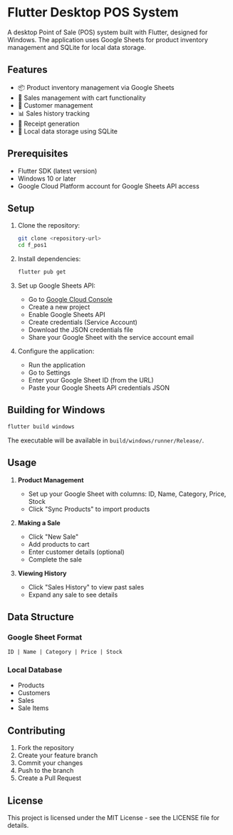 # Flutter Desktop POS System

A desktop Point of Sale (POS) system built with Flutter, designed for Windows. The application uses Google Sheets for product inventory management and SQLite for local data storage.

## Features

- 📦 Product inventory management via Google Sheets
- 🛒 Sales management with cart functionality
- 👥 Customer management
- 📊 Sales history tracking
- 🧾 Receipt generation
- 💾 Local data storage using SQLite

## Prerequisites

- Flutter SDK (latest version)
- Windows 10 or later
- Google Cloud Platform account for Google Sheets API access

## Setup

1. Clone the repository:
   ```bash
   git clone <repository-url>
   cd f_pos1
   ```

2. Install dependencies:
   ```bash
   flutter pub get
   ```

3. Set up Google Sheets API:
   - Go to [Google Cloud Console](https://console.cloud.google.com)
   - Create a new project
   - Enable Google Sheets API
   - Create credentials (Service Account)
   - Download the JSON credentials file
   - Share your Google Sheet with the service account email

4. Configure the application:
   - Run the application
   - Go to Settings
   - Enter your Google Sheet ID (from the URL)
   - Paste your Google Sheets API credentials JSON

## Building for Windows

```bash
flutter build windows
```

The executable will be available in `build/windows/runner/Release/`.

## Usage

1. **Product Management**
   - Set up your Google Sheet with columns: ID, Name, Category, Price, Stock
   - Click "Sync Products" to import products

2. **Making a Sale**
   - Click "New Sale"
   - Add products to cart
   - Enter customer details (optional)
   - Complete the sale

3. **Viewing History**
   - Click "Sales History" to view past sales
   - Expand any sale to see details

## Data Structure

### Google Sheet Format
```
ID | Name | Category | Price | Stock
```

### Local Database
- Products
- Customers
- Sales
- Sale Items

## Contributing

1. Fork the repository
2. Create your feature branch
3. Commit your changes
4. Push to the branch
5. Create a Pull Request

## License

This project is licensed under the MIT License - see the LICENSE file for details.
